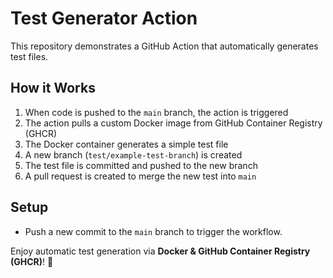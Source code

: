 # Test Generator Action

This repository demonstrates a GitHub Action that automatically generates test files.

## How it Works

1. When code is pushed to the `main` branch, the action is triggered
2. The action pulls a custom Docker image from GitHub Container Registry (GHCR)
3. The Docker container generates a simple test file
4. A new branch (`test/example-test-branch`) is created
5. The test file is committed and pushed to the new branch
6. A pull request is created to merge the new test into `main`

## Setup

- Push a new commit to the `main` branch to trigger the workflow.

Enjoy automatic test generation via **Docker & GitHub Container Registry (GHCR)**! 🚀
